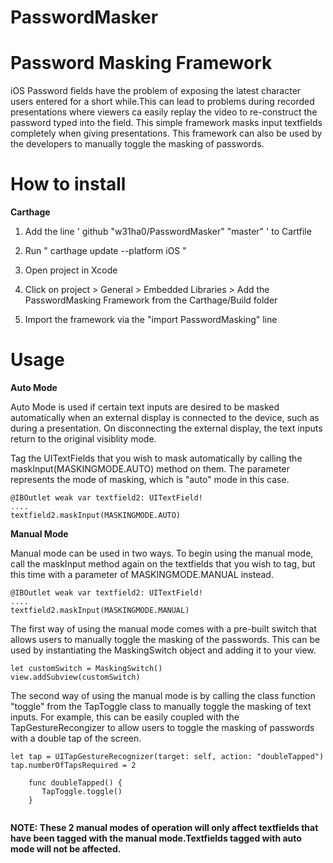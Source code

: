 # PasswordMasker
Password Masking Framework
==============

iOS Password fields have the problem of exposing the latest character users entered for a short while.This can lead to problems during recorded presentations where viewers ca easily replay the video to re-construct the password typed into the field. This simple framework masks input textfields completely when giving presentations. This framework can also be used by the developers to manually toggle the masking of passwords.

How to install
==============

**Carthage**


1. Add the line ' github "w31ha0/PasswordMasker" "master" ' to Cartfile


2. Run " carthage update --platform iOS "


3. Open project in Xcode


4. Click on project > General > Embedded Libraries > Add the PasswordMasking Framework from the Carthage/Build folder


5. Import the framework via the "import PasswordMasking" line

Usage
==============

**Auto Mode**

Auto Mode is used if certain text inputs are desired to be masked automatically when an external display is connected to the device, such as during a presentation. On disconnecting the external display, the text inputs return to the original visiblity mode.


Tag the UITextFields that you wish to mask automatically by calling the maskInput(MASKINGMODE.AUTO) method on them. The parameter represents the mode of masking, which is "auto" mode in this case.


```
@IBOutlet weak var textfield2: UITextField!
....
textfield2.maskInput(MASKINGMODE.AUTO)
```


**Manual Mode**

Manual mode can be used in two ways. To begin using the manual mode, call the maskInput method again on the textfields that you wish to tag, but this time with a parameter of MASKINGMODE.MANUAL instead.


```
@IBOutlet weak var textfield2: UITextField!
....
textfield2.maskInput(MASKINGMODE.MANUAL)
```


The first way of using the manual mode comes with a pre-built switch that allows users to manually toggle the masking of the passwords. This can be used by instantiating the MaskingSwitch object and adding it to your view.

 ```
 let customSwitch = MaskingSwitch()
 view.addSubview(customSwitch)
 ```

The second way of using the manual mode is by calling the class function "toggle" from the TapToggle class to manually toggle the masking of text inputs. For example, this can be easily coupled with the TapGestureRecongizer to allow users to toggle the masking of passwords with a double tap of the screen.

```
let tap = UITapGestureRecognizer(target: self, action: "doubleTapped")
tap.numberOfTapsRequired = 2

    func doubleTapped() {
       TapToggle.toggle()
    }
    
```


**NOTE: These 2 manual modes of operation will only affect textfields that have been tagged with the manual mode.Textfields tagged with auto mode will not be affected.**
